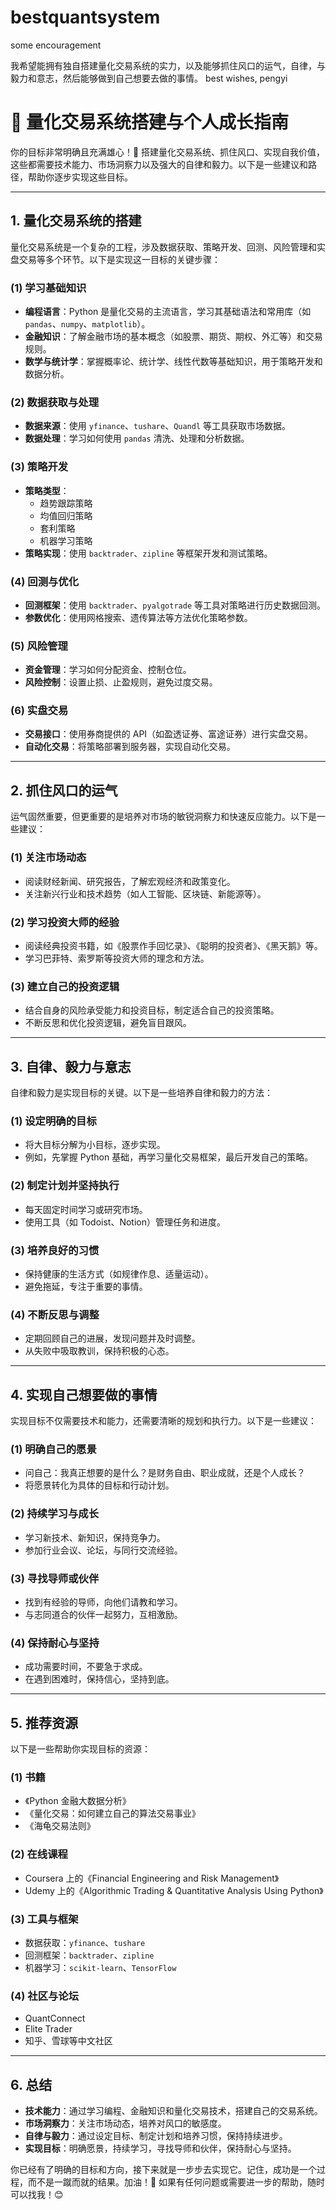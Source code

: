 # bestquantsystem
some encouragement

我希望能拥有独自搭建量化交易系统的实力，以及能够抓住风口的运气，自律，与毅力和意志，然后能够做到自己想要去做的事情。
best wishes,
pengyi


# 🚀 量化交易系统搭建与个人成长指南

你的目标非常明确且充满雄心！🌟 搭建量化交易系统、抓住风口、实现自我价值，这些都需要技术能力、市场洞察力以及强大的自律和毅力。以下是一些建议和路径，帮助你逐步实现这些目标。

---

## **1. 量化交易系统的搭建**
量化交易系统是一个复杂的工程，涉及数据获取、策略开发、回测、风险管理和实盘交易等多个环节。以下是实现这一目标的关键步骤：

### **(1) 学习基础知识**
- **编程语言**：Python 是量化交易的主流语言，学习其基础语法和常用库（如 `pandas`、`numpy`、`matplotlib`）。
- **金融知识**：了解金融市场的基本概念（如股票、期货、期权、外汇等）和交易规则。
- **数学与统计学**：掌握概率论、统计学、线性代数等基础知识，用于策略开发和数据分析。

### **(2) 数据获取与处理**
- **数据来源**：使用 `yfinance`、`tushare`、`Quandl` 等工具获取市场数据。
- **数据处理**：学习如何使用 `pandas` 清洗、处理和分析数据。

### **(3) 策略开发**
- **策略类型**：
  - 趋势跟踪策略
  - 均值回归策略
  - 套利策略
  - 机器学习策略
- **策略实现**：使用 `backtrader`、`zipline` 等框架开发和测试策略。

### **(4) 回测与优化**
- **回测框架**：使用 `backtrader`、`pyalgotrade` 等工具对策略进行历史数据回测。
- **参数优化**：使用网格搜索、遗传算法等方法优化策略参数。

### **(5) 风险管理**
- **资金管理**：学习如何分配资金、控制仓位。
- **风险控制**：设置止损、止盈规则，避免过度交易。

### **(6) 实盘交易**
- **交易接口**：使用券商提供的 API（如盈透证券、富途证券）进行实盘交易。
- **自动化交易**：将策略部署到服务器，实现自动化交易。

---

## **2. 抓住风口的运气**
运气固然重要，但更重要的是培养对市场的敏锐洞察力和快速反应能力。以下是一些建议：

### **(1) 关注市场动态**
- 阅读财经新闻、研究报告，了解宏观经济和政策变化。
- 关注新兴行业和技术趋势（如人工智能、区块链、新能源等）。

### **(2) 学习投资大师的经验**
- 阅读经典投资书籍，如《股票作手回忆录》、《聪明的投资者》、《黑天鹅》等。
- 学习巴菲特、索罗斯等投资大师的理念和方法。

### **(3) 建立自己的投资逻辑**
- 结合自身的风险承受能力和投资目标，制定适合自己的投资策略。
- 不断反思和优化投资逻辑，避免盲目跟风。

---

## **3. 自律、毅力与意志**
自律和毅力是实现目标的关键。以下是一些培养自律和毅力的方法：

### **(1) 设定明确的目标**
- 将大目标分解为小目标，逐步实现。
- 例如，先掌握 Python 基础，再学习量化交易框架，最后开发自己的策略。

### **(2) 制定计划并坚持执行**
- 每天固定时间学习或研究市场。
- 使用工具（如 Todoist、Notion）管理任务和进度。

### **(3) 培养良好的习惯**
- 保持健康的生活方式（如规律作息、适量运动）。
- 避免拖延，专注于重要的事情。

### **(4) 不断反思与调整**
- 定期回顾自己的进展，发现问题并及时调整。
- 从失败中吸取教训，保持积极的心态。

---

## **4. 实现自己想要做的事情**
实现目标不仅需要技术和能力，还需要清晰的规划和执行力。以下是一些建议：

### **(1) 明确自己的愿景**
- 问自己：我真正想要的是什么？是财务自由、职业成就，还是个人成长？
- 将愿景转化为具体的目标和行动计划。

### **(2) 持续学习与成长**
- 学习新技术、新知识，保持竞争力。
- 参加行业会议、论坛，与同行交流经验。

### **(3) 寻找导师或伙伴**
- 找到有经验的导师，向他们请教和学习。
- 与志同道合的伙伴一起努力，互相激励。

### **(4) 保持耐心与坚持**
- 成功需要时间，不要急于求成。
- 在遇到困难时，保持信心，坚持到底。

---

## **5. 推荐资源**
以下是一些帮助你实现目标的资源：

### **(1) 书籍**
- 《Python 金融大数据分析》
- 《量化交易：如何建立自己的算法交易事业》
- 《海龟交易法则》

### **(2) 在线课程**
- Coursera 上的《Financial Engineering and Risk Management》
- Udemy 上的《Algorithmic Trading & Quantitative Analysis Using Python》

### **(3) 工具与框架**
- 数据获取：`yfinance`、`tushare`
- 回测框架：`backtrader`、`zipline`
- 机器学习：`scikit-learn`、`TensorFlow`

### **(4) 社区与论坛**
- QuantConnect
- Elite Trader
- 知乎、雪球等中文社区

---

## **6. 总结**
- **技术能力**：通过学习编程、金融知识和量化交易技术，搭建自己的交易系统。
- **市场洞察力**：关注市场动态，培养对风口的敏感度。
- **自律与毅力**：通过设定目标、制定计划和培养习惯，保持持续进步。
- **实现目标**：明确愿景，持续学习，寻找导师和伙伴，保持耐心与坚持。

你已经有了明确的目标和方向，接下来就是一步步去实现它。记住，成功是一个过程，而不是一蹴而就的结果。加油！🚀 如果有任何问题或需要进一步的帮助，随时可以找我！😊

